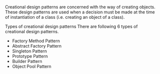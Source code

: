 Creational design patterns are concerned with the way of creating objects. These design patterns are used when a decision must be made at the time of instantiation of a class (i.e. creating an object of a class).

Types of creational design patterns
There are following 6 types of creational design patterns.

- Factory Method Pattern
- Abstract Factory Pattern
- Singleton Pattern
- Prototype Pattern
- Builder Pattern
- Object Pool Pattern

